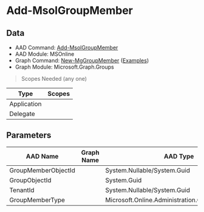 # Add-MsolGroupMember

> 

## Data

+ AAD Command: [Add-MsolGroupMember](https://docs.microsoft.com/en-us/powershell/module/MSOnline/Add-MsolGroupMember)
+ AAD Module: MSOnline
+ Graph Command: [New-MgGroupMember](https://docs.microsoft.com/en-us/powershell/module/Microsoft.Graph.Groups/New-MgGroupMember) ([Examples](https://github.com/orgs/msgraph/discussions?discussions_q=New-MgGroupMember))
+ Graph Module: Microsoft.Graph.Groups

> Scopes Needed (any one)

|Type|Scopes|
|---|---|
|Application||
|Delegate||

## Parameters

|AAD Name|Graph Name|AAD Type|Graph Type|Infos|
|---|---|---|---|---|
|GroupMemberObjectId||System.Nullable/System.Guid|||
|GroupObjectId||System.Guid|||
|TenantId||System.Nullable/System.Guid|||
|GroupMemberType||Microsoft.Online.Administration.GroupMemberType|||

